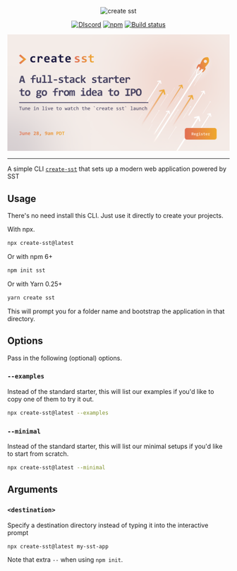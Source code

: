 <p align="center">
  <img alt="create sst" src="https://raw.githubusercontent.com/serverless-stack/identity/main/create-sst/create-sst.svg" width="300" />
</p>

<p align="center">
  <a href="https://sst.dev/discord"><img alt="DIscord" src="https://d33wubrfki0l68.cloudfront.net/3a002f10c7cfea08f0a84c28bd8ca497981f537e/b8bcd/assets/lander/discord-mark-dark.svg" /></a>
  <a href="https://www.npmjs.com/package/create-sst"><img alt="npm" src="https://img.shields.io/npm/v/create-sst?style=flat-square" /></a>
  <a href="https://github.com/serverless-stack/sst/actions/workflows/ci.yml"><img alt="Build status" src="https://img.shields.io/github/workflow/status/serverless-stack/sst/CI?style=flat-square" /></a>
</p>

<p align="center">
  <a href="https://www.youtube.com/watch?v=wBTDkLIyMhw">
    <img alt="Launch: create sst" src="social-share.png?raw=true&sanitize=true" width="600" />
  </a>
</p>

---

A simple CLI [`create-sst`](https://www.npmjs.com/package/create-sst) that sets up a modern web application powered by SST

## Usage

There's no need install this CLI. Just use it directly to create your projects.

With npx.

```bash
npx create-sst@latest
```

Or with npm 6+

```bash
npm init sst
```

Or with Yarn 0.25+

```bash
yarn create sst
```

This will prompt you for a folder name and bootstrap the application in that directory.

## Options

Pass in the following (optional) options.

### `--examples`

Instead of the standard starter, this will list our examples if you'd like to copy one of them to try it out.

```bash
npx create-sst@latest --examples
```

### `--minimal`

Instead of the standard starter, this will list our minimal setups if you'd like to start from scratch.

```bash
npx create-sst@latest --minimal
```

## Arguments

### `<destination>`

Specify a destination directory instead of typing it into the interactive prompt

```bash
npx create-sst@latest my-sst-app
```

Note that extra `--` when using `npm init`.
